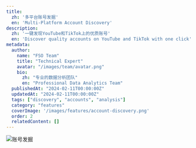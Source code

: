 ```yaml
---
title:
  zh: '多平台账号发掘'
  en: 'Multi-Platform Account Discovery'
description:
  zh: '一键发现YouTube和TikTok上的优质账号'
  en: 'Discover quality accounts on YouTube and TikTok with one click'
metadata:
  author:
    name: "FSO Team"
    title: "Technical Expert"
    avatar: "/images/team/avatar.png"
    bio:
      zh: "专业的数据分析团队"
      en: "Professional Data Analytics Team"
  publishedAt: "2024-02-11T00:00:00Z"
  updatedAt: "2024-02-11T00:00:00Z"
  tags: ["discovery", "accounts", "analysis"]
  category: "features"
  coverImage: '/images/features/account-discovery.png'
  order: 2
  relatedContent: []
---
```


![账号发掘](./images/discovery.png) 